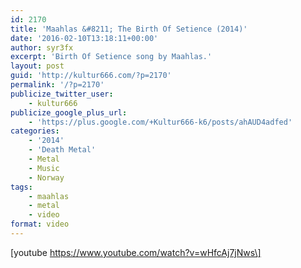 ```yaml
---
id: 2170
title: 'Maahlas &#8211; The Birth Of Setience (2014)'
date: '2016-02-10T13:18:11+00:00'
author: syr3fx
excerpt: 'Birth Of Setience song by Maahlas.'
layout: post
guid: 'http://kultur666.com/?p=2170'
permalink: '/?p=2170'
publicize_twitter_user:
    - kultur666
publicize_google_plus_url:
    - 'https://plus.google.com/+Kultur666-k6/posts/ahAUD4adfed'
categories:
    - '2014'
    - 'Death Metal'
    - Metal
    - Music
    - Norway
tags:
    - maahlas
    - metal
    - video
format: video
---
```


\[youtube https://www.youtube.com/watch?v=wHfcAj7jNws\]